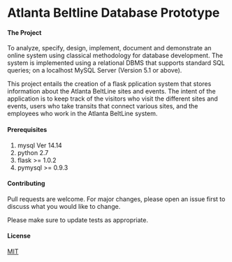 # Atlanta Beltline Database Prototype

#### The Project

To analyze, specify, design, implement, document and demonstrate an online system using classical methodology for database development. The system is implemented using a relational DBMS that supports standard SQL queries; on a localhost MySQL Server (Version 5.1 or above).

This project entails the creation of a flask pplication system that stores information about the Atlanta BeltLine sites and events. The intent of the application is to keep track of the visitors who visit the different sites and events, users who take transits that connect various sites, and the
employees who work in the Atlanta BeltLine system.

#### Prerequisites
1.  mysql  Ver 14.14
2.  python 2.7
3.   flask >= 1.0.2
4.  pymysql >= 0.9.3


#### Contributing
Pull requests are welcome. For major changes, please open an issue first to discuss what you would like to change.

Please make sure to update tests as appropriate.


#### License
[MIT](https://choosealicense.com/licenses/mit/)
